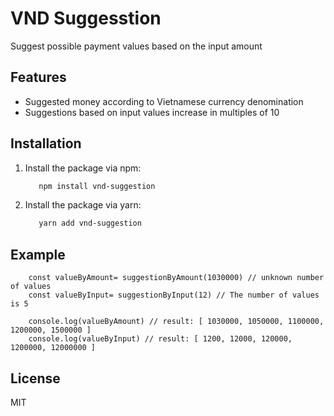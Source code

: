 # VND Suggesstion

Suggest possible payment values based on the input amount

## Features

- Suggested money according to Vietnamese currency denomination
- Suggestions based on input values increase in multiples of 10

## Installation

1. Install the package via npm:

   ```sh
      npm install vnd-suggestion
   ```

2. Install the package via yarn:

   ```sh
      yarn add vnd-suggestion
   ```

## Example

```text
    const valueByAmount= suggestionByAmount(1030000) // unknown number of values
    const valueByInput= suggestionByInput(12) // The number of values is 5

    console.log(valueByAmount) // result: [ 1030000, 1050000, 1100000, 1200000, 1500000 ]
    console.log(valueByInput) // result: [ 1200, 12000, 120000, 1200000, 12000000 ]
```

## License

MIT
